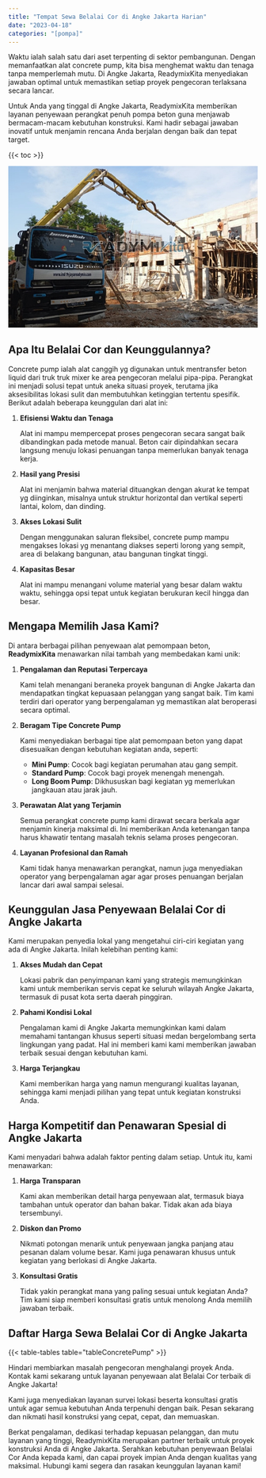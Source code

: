 ```yaml
---
title: "Tempat Sewa Belalai Cor di Angke Jakarta Harian"
date: "2023-04-18"
categories: "[pompa]"
---
```


Waktu ialah salah satu dari aset terpenting di sektor pembangunan. Dengan memanfaatkan alat concrete pump, kita bisa menghemat waktu dan tenaga tanpa memperlemah mutu. Di Angke Jakarta, ReadymixKita menyediakan jawaban optimal untuk memastikan setiap proyek pengecoran terlaksana secara lancar.

Untuk Anda yang tinggal di Angke Jakarta, ReadymixKita memberikan layanan penyewaan perangkat penuh pompa beton guna menjawab bermacam-macam kebutuhan konstruksi. Kami hadir sebagai jawaban inovatif untuk menjamin rencana Anda berjalan dengan baik dan tepat target.

{{< toc >}}

![Tempat Sewa Belalai Cor di Angke Jakarta Harian](/images/pompa/sewa-pompa-26.jpg)

## Apa Itu Belalai Cor dan Keunggulannya?

Concrete pump ialah alat canggih yg digunakan untuk mentransfer beton liquid dari truk truk mixer ke area pengecoran melalui pipa-pipa. Perangkat ini menjadi solusi tepat untuk aneka situasi proyek, terutama jika aksesibilitas lokasi sulit dan membutuhkan ketinggian tertentu spesifik. Berikut adalah beberapa keunggulan dari alat ini:

1. **Efisiensi Waktu dan Tenaga**

   Alat ini mampu mempercepat proses pengecoran secara sangat baik dibandingkan pada metode manual. Beton cair dipindahkan secara langsung menuju lokasi penuangan tanpa memerlukan banyak tenaga kerja.

2. **Hasil yang Presisi**

   Alat ini menjamin bahwa material dituangkan dengan akurat ke tempat yg diinginkan, misalnya untuk struktur horizontal dan vertikal seperti lantai, kolom, dan dinding.

3. **Akses Lokasi Sulit**

   Dengan menggunakan saluran fleksibel, concrete pump mampu mengakses lokasi yg menantang diakses seperti lorong yang sempit, area di belakang bangunan, atau bangunan tingkat tinggi.

4. **Kapasitas Besar**

   Alat ini mampu menangani volume material yang besar dalam waktu waktu, sehingga opsi tepat untuk kegiatan berukuran kecil hingga dan besar.

## Mengapa Memilih Jasa Kami?

Di antara berbagai pilihan penyewaan alat pemompaan beton, **ReadymixKita** menawarkan nilai tambah yang membedakan kami unik:

1. **Pengalaman dan Reputasi Terpercaya**

   Kami telah menangani beraneka proyek bangunan di Angke Jakarta dan mendapatkan tingkat kepuasaan pelanggan yang sangat baik. Tim kami terdiri dari operator yang berpengalaman yg memastikan alat beroperasi secara optimal.

2. **Beragam Tipe Concrete Pump**

   Kami menyediakan berbagai tipe alat pemompaan beton yang dapat disesuaikan dengan kebutuhan kegiatan anda, seperti:
   - **Mini Pump**: Cocok bagi kegiatan perumahan atau gang sempit.
   - **Standard Pump**: Cocok bagi proyek menengah menengah.
   - **Long Boom Pump**: Dikhususkan bagi kegiatan yg memerlukan jangkauan atau jarak jauh.

3. **Perawatan Alat yang Terjamin**

   Semua perangkat concrete pump kami dirawat secara berkala agar menjamin kinerja maksimal di. Ini memberikan Anda ketenangan tanpa harus khawatir tentang masalah teknis selama proses pengecoran.

4. **Layanan Profesional dan Ramah**

   Kami tidak hanya menawarkan perangkat, namun juga menyediakan operator yang berpengalaman agar agar proses penuangan berjalan lancar dari awal sampai selesai.

## Keunggulan Jasa Penyewaan Belalai Cor di Angke Jakarta

Kami merupakan penyedia lokal yang mengetahui ciri-ciri kegiatan yang ada di Angke Jakarta. Inilah kelebihan penting kami:

1. **Akses Mudah dan Cepat**

   Lokasi pabrik dan penyimpanan kami yang strategis memungkinkan kami untuk memberikan servis cepat ke seluruh wilayah Angke Jakarta, termasuk di pusat kota serta daerah pinggiran.

2. **Pahami Kondisi Lokal**

   Pengalaman kami di Angke Jakarta memungkinkan kami dalam memahami tantangan khusus seperti situasi medan bergelombang serta lingkungan yang padat. Hal ini memberi kami kami memberikan jawaban terbaik sesuai dengan kebutuhan kami.

3. **Harga Terjangkau**

   Kami memberikan harga yang namun mengurangi kualitas layanan, sehingga kami menjadi pilihan yang tepat untuk kegiatan konstruksi Anda.

## Harga Kompetitif dan Penawaran Spesial di Angke Jakarta

Kami menyadari bahwa adalah faktor penting dalam setiap. Untuk itu, kami menawarkan:

1. **Harga Transparan**

   Kami akan memberikan detail harga penyewaan alat, termasuk biaya tambahan untuk operator dan bahan bakar. Tidak akan ada biaya tersembunyi.

2. **Diskon dan Promo**

   Nikmati potongan menarik untuk penyewaan jangka panjang atau pesanan dalam volume besar. Kami juga penawaran khusus untuk kegiatan yang berlokasi di Angke Jakarta.

3. **Konsultasi Gratis**

   Tidak yakin perangkat mana yang paling sesuai untuk kegiatan Anda? Tim kami siap memberi konsultasi gratis untuk menolong Anda memilih jawaban terbaik.

## Daftar Harga Sewa Belalai Cor di Angke Jakarta

{{< table-tables table="tableConcretePump" >}}

Hindari membiarkan masalah pengecoran menghalangi proyek Anda. Kontak kami sekarang untuk layanan penyewaan alat Belalai Cor terbaik di Angke Jakarta!

Kami juga menyediakan layanan survei lokasi beserta konsultasi gratis untuk agar semua kebutuhan Anda terpenuhi dengan baik. Pesan sekarang dan nikmati hasil konstruksi yang cepat, cepat, dan memuaskan.

Berkat pengalaman, dedikasi terhadap kepuasan pelanggan, dan mutu layanan yang tinggi, ReadymixKita merupakan partner terbaik untuk proyek konstruksi Anda di Angke Jakarta. Serahkan kebutuhan penyewaan Belalai Cor Anda kepada kami, dan capai proyek impian Anda dengan kualitas yang maksimal. Hubungi kami segera dan rasakan keunggulan layanan kami!